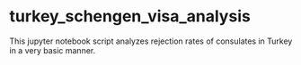 # turkey_schengen_visa_analysis
 This jupyter notebook script analyzes rejection rates of consulates in Turkey in a very basic manner.
